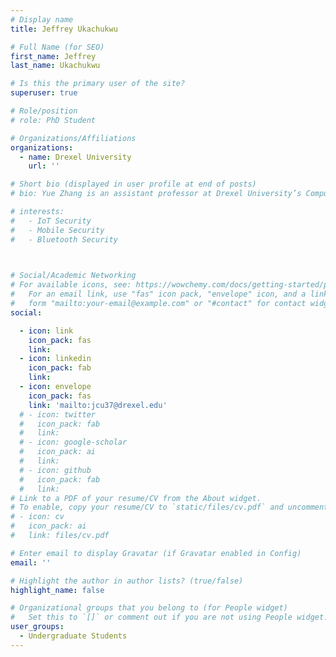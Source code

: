 ```yaml
---
# Display name
title: Jeffrey Ukachukwu

# Full Name (for SEO)
first_name: Jeffrey
last_name: Ukachukwu

# Is this the primary user of the site?
superuser: true

# Role/position
# role: PhD Student

# Organizations/Affiliations
organizations:
  - name: Drexel University
    url: ''

# Short bio (displayed in user profile at end of posts)
# bio: Yue Zhang is an assistant professor at Drexel University’s Computer Science department. 

# interests:
#   - IoT Security
#   - Mobile Security
#   - Bluetooth Security

  

# Social/Academic Networking
# For available icons, see: https://wowchemy.com/docs/getting-started/page-builder/#icons
#   For an email link, use "fas" icon pack, "envelope" icon, and a link in the
#   form "mailto:your-email@example.com" or "#contact" for contact widget.
social:

  - icon: link
    icon_pack: fas
    link: 
  - icon: linkedin
    icon_pack: fab
    link: 
  - icon: envelope
    icon_pack: fas
    link: 'mailto:jcu37@drexel.edu'
  # - icon: twitter
  #   icon_pack: fab
  #   link:  
  # - icon: google-scholar
  #   icon_pack: ai
  #   link: 
  # - icon: github
  #   icon_pack: fab
  #   link:  
# Link to a PDF of your resume/CV from the About widget.
# To enable, copy your resume/CV to `static/files/cv.pdf` and uncomment the lines below.
# - icon: cv
#   icon_pack: ai
#   link: files/cv.pdf

# Enter email to display Gravatar (if Gravatar enabled in Config)
email: ''

# Highlight the author in author lists? (true/false)
highlight_name: false

# Organizational groups that you belong to (for People widget)
#   Set this to `[]` or comment out if you are not using People widget.
user_groups:
  - Undergraduate Students
---
```


<!-- Yue Zhang is an assistant professor at Drexel University’s Computer Science department. Before joining Drexel, Yue Zhang was working as a Postdoc in the Department of Computer Science and Engineering at The Ohio State University. His research primarily focuses on system security, specifically in the areas of IoT Security and mobile security. He has published more than 40 papers in security conferences (e.g., USENIX Security, ACM CCS, and NDSS) and journals (e.g., TDSC, TPDS). He received a Best Paper Honorable Mention Award at ACM CCS 2022, and the Best Paper Award at 2019 IEEE International Conference on Industrial Internet. He has also served on the organization committees of the conferences (e.g., track chair for IEEE MSN) and technical program committee of the conferences (e.g., USENIX Security, NDSS, ACM CCS, RAID). He serves as an editor for the Blockchain Journal, Electronics Journal, and Computers, Materials & Continua Journal. His research had led to the discovery of many vendor-acknowledged vulnerabilities, such as by Bluetooth SIG, Apple, Google, and Texas Instruments, and had attracted intense media attention such as Hacker News, and Mirage News. -->